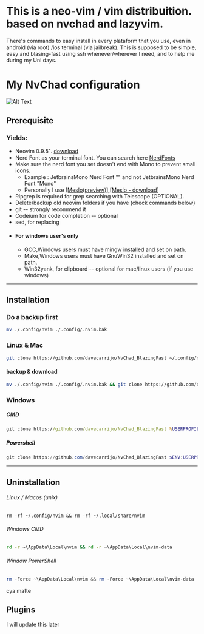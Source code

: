 # This is a neo-vim / vim distribuition. based on nvchad and lazyvim.
There's commands to easy install in every plataform that you use, even in android (via root) /ios terminal (via jailbreak).
This is supposed to be simple, easy and blasing-fast using ssh whenever/wherever I need, and to help me during my Uni days. 

# My NvChad configuration
![Alt Text](https://media0.giphy.com/media/v1.Y2lkPTc5MGI3NjExZG1uajZqb21rMTV5dXUyaTB1d3ZuN2hzNjE1MTE5ZTZodTN3eTY3ZSZlcD12MV9pbnRlcm5hbF9naWZfYnlfaWQmY3Q9Zw/JNFMqgqtcrwwk27Z3f/source.gif)


## Prerequisite

### Yields:
- Neovim 0.9.5ˆ. [download](https://github.com/neovim/neovim/blob/master/INSTALL.md)
- Nerd Font as your terminal font. You can search here [NerdFonts](https://www.nerdfonts.com/)
- Make sure the nerd font you set doesn't end with Mono to prevent small icons.
  - Example : JetbrainsMono Nerd Font "" and not JetbrainsMono Nerd Font "Mono"
  - Personally I use [[Meslo(preview)]](https://www.programmingfonts.org/#meslo),[[Meslo - download]](https://github.com/ryanoasis/nerd-fonts/releases/download/v3.2.1/Meslo.zip)
- Ripgrep is required for grep searching with Telescope (OPTIONAL).
- Delete/backup old neovim folders if you have (check commands below)
- git -- strongly recommend it
- Codeium for code completion -- optional
- sed, for replacing
- #### For windows user's only
  - GCC,Windows users must have mingw installed and set on path.
  - Make,Windows users must have GnuWin32 installed and set on path.
  - Win32yank, for clipboard -- optional for mac/linux users (if you use windows)

___
## Installation

### Do a backup first
````bash
mv ./.config/nvim ./.config/.nvim.bak
````

### Linux & Mac

```bash
git clone https://github.com/davecarrijo/NvChad_BlazingFast ~/.config/nvim && nvim
```
#### backup & download
```bash
mv ./.config/nvim ./.config/.nvim.bak && git clone https://github.com/davecarrijo/NvChad_BlazingFast ~/.config/nvim && nvim
```

### Windows
##### CMD
```cmd
git clone https://github.com/davecarrijo/NvChad_BlazingFast %USERPROFILE%\AppData\Local\nvim && nvim
```
##### Powershell
```powershell
git clone https://github.com/davecarrijo/NvChad_BlazingFast $ENV:USERPROFILE\AppData\Local\nvim && nvim
```
____
## Uninstallation

###### Linux / Macos (unix)
```shell
rm -rf ~/.config/nvim && rm -rf ~/.local/share/nvim
```
###### Windows CMD
```cmd
rd -r ~\AppData\Local\nvim && rd -r ~\AppData\Local\nvim-data
```
###### Window PowerShell
```powershell
rm -Force ~\AppData\Local\nvim && rm -Force ~\AppData\Local\nvim-data
```
cya matte

## Plugins
I will update this later
